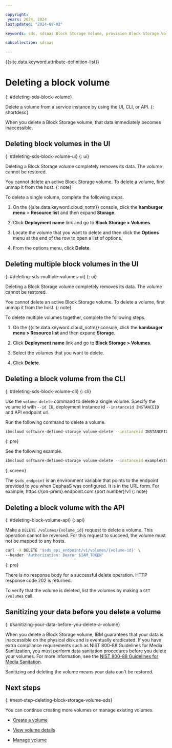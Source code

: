 ```yaml
---

copyright:
 years: 2024, 2024
lastupdated: "2024-08-02"

keywords: sds, sdsaas Block Storage Volume, provision Block Storage Volume for sdsaas,

subcollection: sdsaas

---
```


{{site.data.keyword.attribute-definition-list}}

# Deleting a block volume
{: #deleting-sds-block-volume}

Delete a volume from a service instance by using the UI, CLI, or API.
{: shortdesc}

When you delete a Block Storage volume, that data immediately becomes inaccessible.


## Deleting block volumes in the UI
{: #deleting-sds-block-volume-ui}
{: ui}

Deleting a Block Storage volume completely removes its data. The volume cannot be restored.

You cannot delete an active Block Storage volume. To delete a volume, first unmap it from the host.
{: note}

To delete a single volume, complete the following steps.

1. On the {{site.data.keyword.cloud_notm}} console, click the **hamburger menu** > **Resource list** and then expand **Storage**.

2. Click **Deployment name** link and go to **Block Storage > Volumes**.

3. Locate the volume that you want to delete and then click the **Options** menu at the end of the row to open a list of options.

3. From the options menu, click **Delete**.


## Deleting multiple block volumes in the UI
{: #deleting-sds-multiple-volumes-ui}
{: ui}

Deleting a Block Storage volume completely removes its data. The volume cannot be restored.

You cannot delete an active Block Storage volume. To delete a volume, first unmap it from the host.
{: note}

To delete multiple volumes together, complete the following steps.

1. On the {{site.data.keyword.cloud_notm}} console, click the **hamburger menu > Resource list** and then expand **Storage**.

2. Click **Deployment name** link and go to **Block Storage > Volumes**.

2. Select the volumes that you want to delete.

3. Click **Delete**.


## Deleting a block volume from the CLI
{: #deleting-sds-block-volume-cli}
{: cli}

Use the `volume-delete` command to delete a single volume. Specify the volume id with `--id ID`, deployment instance id `--instanceid INSTANCEID` and API endpoint url.

Run the following command to delete a volume.

```sh
ibmcloud software-defined-storage volume-delete --instanceid INSTANCEID --id ID [--if-match IF-MATCH] --url string
```
{: pre}

See the following example.

```bash
ibmcloud software-defined-storage volume-delete --instanceid exampleString --id exampleString --if-match exampleString --url $sds_endpoint
```
{: screen}

The `$sds_endpoint` is an environment variable that points to the endpoint provided to you when CephaaS was configured. It is in the URL form. For example, https://{on-prem}.endpoint.com:{port number}/v1
{: note}

## Deleting a block volume with the API
{: #deleting-block-volume-api}
{: api}

Make a `DELETE /volumes/{volume_id}` request to delete a volume. This operation cannot be reversed. For this request to succeed, the volume must not be mapped to any hosts.

```sh
curl -X DELETE '$sds_api_endpoint/v1/volumes/{volume-id}' \
--header 'Authorization: Bearer $IAM_TOKEN'

```
{: pre}

There is no response body for a successful delete operation. HTTP response code 202 is returned.


To verify that the volume is deleted, list the volumes by making a `GET /volumes` call.

## Sanitizing your data before you delete a volume
{: #sanitizing-your-data-before-you-delete-a-volume}

When you delete a Block Storage volume, IBM guarantees that your data is inaccessible on the physical disk and is eventually eradicated. If you have extra compliance requirements such as NIST 800-88 Guidelines for Media Sanitization, you must perform data sanitation procedures before you delete your volumes. For more information, see the [NIST 800-88 Guidelines for Media Sanitation](https://csrc.nist.gov/pubs/sp/800/88/r1/final).

Sanitizing and deleting the volume means your data can't be restored.



## Next steps
{: #next-step-deleting-block-storage-volume-sds}

You can continue creating more volumes or manage existing volumes.

* [Create a volume](/docs/sdsaas?topic=sdsaas-creating-sds-block-volume)

* [View volume details](/docs/sdsaas?topic=sdsaas-view-sds-volume)

* [Manage volume](/docs/sdsaas?topic=sdsaas-managing-sds-block-volume)
